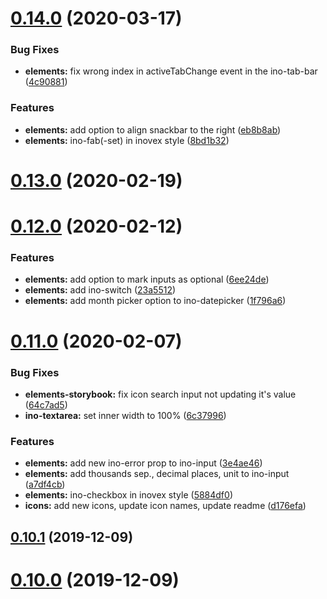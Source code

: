 # [0.14.0](http://gitlab.inovex.de:2424/inovex-elements/core/compare/v0.13.0...v0.14.0) (2020-03-17)


### Bug Fixes

* **elements:** fix wrong index in activeTabChange event in the ino-tab-bar ([4c90881](http://gitlab.inovex.de:2424/inovex-elements/core/commit/4c908817d62af58fc6442ebd5271c5b099ade997))


### Features

* **elements:** add option to align snackbar to the right ([eb8b8ab](http://gitlab.inovex.de:2424/inovex-elements/core/commit/eb8b8ab39660e0f5fe4ea3a99ae5aa338b37d31a))
* **elements:** ino-fab(-set) in inovex style ([8bd1b32](http://gitlab.inovex.de:2424/inovex-elements/core/commit/8bd1b32458f60ce2c876e005e5cbc1159e269587))



# [0.13.0](http://gitlab.inovex.de:2424/inovex-elements/core/compare/v0.12.0...v0.13.0) (2020-02-19)



# [0.12.0](http://gitlab.inovex.de:2424/inovex-elements/core/compare/v0.11.0...v0.12.0) (2020-02-12)

### Features

* **elements:** add option to mark inputs as optional ([6ee24de](https://gitlab.inovex.de/inovex-elements/core/commit/6ee24de3e8953967e28483a7cc2c83e136a5d0bc))
* **elements:** add ino-switch ([23a5512](http://gitlab.inovex.de:2424/inovex-elements/core/commit/23a55126912e218b47170b9a0442b1c2924cc3d7))
* **elements:** add month picker option to ino-datepicker ([1f796a6](https://gitlab.inovex.de/inovex-elements/core/commit/1f796a64bcd69d1dba450127589174fb1f3d0562))



# [0.11.0](http://gitlab.inovex.de:2424/inovex-elements/core/compare/v0.10.1...v0.11.0) (2020-02-07)


### Bug Fixes

* **elements-storybook:** fix icon search input not updating it's value ([64c7ad5](http://gitlab.inovex.de:2424/inovex-elements/core/commit/64c7ad5beee6015509e55760c9b08bc32ec3d7e3))
* **ino-textarea:** set inner width to 100% ([6c37996](http://gitlab.inovex.de:2424/inovex-elements/core/commit/6c379962b7d1373d2537f17ff222548bfc4d59f5))


### Features

* **elements:** add new ino-error prop to ino-input ([3e4ae46](http://gitlab.inovex.de:2424/inovex-elements/core/commit/3e4ae46b5cc26f57dd0c43ffac3b1d1d47d1d626))
* **elements:** add thousands sep., decimal places, unit to ino-input ([a7df4cb](http://gitlab.inovex.de:2424/inovex-elements/core/commit/a7df4cbe13e12c8069fddf29e760df080ccbcfd6))
* **elements:** ino-checkbox in inovex style ([5884df0](http://gitlab.inovex.de:2424/inovex-elements/core/commit/5884df0fd950fe02636731b7b6abf29af5f7b008))
* **icons:** add new icons, update icon names, update readme ([d176efa](http://gitlab.inovex.de:2424/inovex-elements/core/commit/d176efa3742fe51b6f3f880ec66378de5a5b31df))



## [0.10.1](http://gitlab.inovex.de:2424/inovex-elements/core/compare/v0.10.0...v0.10.1) (2019-12-09)



# [0.10.0](http://gitlab.inovex.de:2424/inovex-elements/core/compare/v0.9.0...v0.10.0) (2019-12-09)



